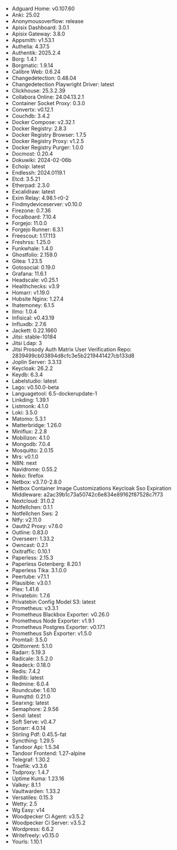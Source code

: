 * Adguard Home: v0.107.60
* Anki: 25.02
* Anonymousoverflow: release
* Apisix Dashboard: 3.0.1
* Apisix Gateway: 3.8.0
* Appsmith: v1.53.1
* Authelia: 4.37.5
* Authentik: 2025.2.4
* Borg: 1.4.1
* Borgmatic: 1.9.14
* Calibre Web: 0.6.24
* Changedetection: 0.48.04
* Changedetection Playwright Driver: latest
* Clickhouse: 25.3.2.39
* Collabora Online: 24.04.13.2.1
* Container Socket Proxy: 0.3.0
* Convertx: v0.12.1
* Couchdb: 3.4.2
* Docker Compose: v2.32.1
* Docker Registry: 2.8.3
* Docker Registry Browser: 1.7.5
* Docker Registry Proxy: v1.2.5
* Docker Registry Purger: 1.0.0
* Docmost: 0.20.4
* Dokuwiki: 2024-02-06b
* Echoip: latest
* Endlessh: 2024.0119.1
* Etcd: 3.5.21
* Etherpad: 2.3.0
* Excalidraw: latest
* Exim Relay: 4.98.1-r0-2
* Findmydeviceserver: v0.10.0
* Firezone: 0.7.36
* Focalboard: 7.10.4
* Forgejo: 11.0.0
* Forgejo Runner: 6.3.1
* Freescout: 1.17.113
* Freshrss: 1.25.0
* Funkwhale: 1.4.0
* Ghostfolio: 2.159.0
* Gitea: 1.23.5
* Gotosocial: 0.19.0
* Grafana: 11.6.1
* Headscale: v0.25.1
* Healthchecks: v3.9
* Homarr: v1.19.0
* Hubsite Nginx: 1.27.4
* Ihatemoney: 6.1.5
* Ilmo: 1.0.4
* Infisical: v0.43.19
* Influxdb: 2.7.6
* Jackett: 0.22.1660
* Jitsi: stable-10184
* Jitsi Ldap: 3
* Jitsi Prosody Auth Matrix User Verification Repo: 2839499cb03894d8cfc3e5b2219441427cb133d8
* Joplin Server: 3.3.13
* Keycloak: 26.2.2
* Keydb: 6.3.4
* Labelstudio: latest
* Lago: v0.50.0-beta
* Languagetool: 6.5-dockerupdate-1
* Linkding: 1.39.1
* Listmonk: 4.1.0
* Loki: 3.5.0
* Matomo: 5.3.1
* Matterbridge: 1.26.0
* Miniflux: 2.2.8
* Mobilizon: 4.1.0
* Mongodb: 7.0.4
* Mosquitto: 2.0.15
* Mrs: v0.1.0
* N8N: next
* Navidrome: 0.55.2
* Neko: firefox
* Netbox: v3.7.0-2.8.0
* Netbox Container Image Customizations Keycloak Sso Expiration Middleware: a2ac39b1c73a50742c6e834e89162f87528c7f73
* Nextcloud: 31.0.2
* Notfellchen: 0.1.1
* Notfellchen Sws: 2
* Ntfy: v2.11.0
* Oauth2 Proxy: v7.6.0
* Outline: 0.83.0
* Overseerr: 1.33.2
* Owncast: 0.2.1
* Oxitraffic: 0.10.1
* Paperless: 2.15.3
* Paperless Gotenberg: 8.20.1
* Paperless Tika: 3.1.0.0
* Peertube: v7.1.1
* Plausible: v3.0.1
* Plex: 1.41.6
* Privatebin: 1.7.6
* Privatebin Config Model S3: latest
* Prometheus: v3.3.1
* Prometheus Blackbox Exporter: v0.26.0
* Prometheus Node Exporter: v1.9.1
* Prometheus Postgres Exporter: v0.17.1
* Prometheus Ssh Exporter: v1.5.0
* Promtail: 3.5.0
* Qbittorrent: 5.1.0
* Radarr: 5.19.3
* Radicale: 3.5.2.0
* Readeck: 0.18.0
* Redis: 7.4.2
* Redlib: latest
* Redmine: 6.0.4
* Roundcube: 1.6.10
* Rumqttd: 0.21.0
* Searxng: latest
* Semaphore: 2.9.56
* Send: latest
* Soft Serve: v0.4.7
* Sonarr: 4.0.14
* Stirling Pdf: 0.45.5-fat
* Syncthing: 1.29.5
* Tandoor Api: 1.5.34
* Tandoor Frontend: 1.27-alpine
* Telegraf: 1.30.2
* Traefik: v3.3.6
* Tsdproxy: 1.4.7
* Uptime Kuma: 1.23.16
* Valkey: 8.1.1
* Vaultwarden: 1.33.2
* Versatiles: 0.15.3
* Wetty: 2.5
* Wg Easy: v14
* Woodpecker Ci Agent: v3.5.2
* Woodpecker Ci Server: v3.5.2
* Wordpress: 6.6.2
* Writefreely: v0.15.0
* Yourls: 1.10.1
